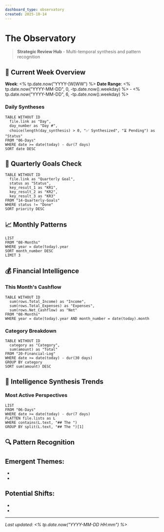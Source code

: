 ```yaml
---
dashboard_type: observatory
created: 2025-10-14
---
```

# The Observatory

> **Strategic Review Hub** - Multi-temporal synthesis and pattern recognition

## 📅 Current Week Overview

**Week**: <% tp.date.now("YYYY-[W]WW") %>
**Date Range**: <% tp.date.now("YYYY-MM-DD", 0, -tp.date.now().weekday) %> - <% tp.date.now("YYYY-MM-DD", 6, -tp.date.now().weekday) %>

### Daily Syntheses

```dataview
TABLE WITHOUT ID
  file.link as "Day",
  day_number as "Day #",
  choice(length(day_synthesis) > 0, "✅ Synthesized", "⏳ Pending") as "Status"
FROM "06-Days"
WHERE date >= date(today) - dur(7 days)
SORT date DESC
```

## 🎯 Quarterly Goals Check

```dataview
TABLE WITHOUT ID
  file.link as "Quarterly Goal",
  status as "Status",
  key_result_1 as "KR1",
  key_result_2 as "KR2",
  key_result_3 as "KR3"
FROM "14-Quarterly-Goals"
WHERE status != "Done"
SORT priority DESC
```

## 📈 Monthly Patterns

```dataview
LIST
FROM "08-Months"
WHERE year = date(today).year
SORT month_number DESC
LIMIT 3
```

## 💰 Financial Intelligence

### This Month's Cashflow

```dataview
TABLE WITHOUT ID
  sum(rows.Total_Income) as "Income",
  sum(rows.Total_Expenses) as "Expenses",
  sum(rows.Net_Cashflow) as "Net"
FROM "08-Months"
WHERE year = date(today).year AND month_number = date(today).month
```

### Category Breakdown

```dataview
TABLE WITHOUT ID
  category as "Category",
  sum(amount) as "Total"
FROM "20-Financial-Log"
WHERE date >= date(today) - dur(30 days)
GROUP BY category
SORT sum(amount) DESC
```

## 🧠 Intelligence Synthesis Trends

### Most Active Perspectives

```dataview
LIST
FROM "06-Days"
WHERE date >= date(today) - dur(7 days)
FLATTEN file.lists as L
WHERE contains(L.text, "## The ")
GROUP BY split(L.text, "## The ")[1]
```

## 🔍 Pattern Recognition

**Emergent Themes**:
- 
- 
- 

**Potential Shifts**:
- 
- 
- 

---

*Last updated: <% tp.date.now("YYYY-MM-DD HH:mm") %>*